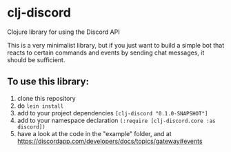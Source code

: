 # clj-discord

Clojure library for using the Discord API

This is a very minimalist library, but if you just want to build a simple bot that reacts to certain commands and events by sending chat messages, it should be sufficient.

## To use this library:

1. clone this repository
2. do `lein install`
3. add to your project dependencies `[clj-discord "0.1.0-SNAPSHOT"]`
4. add to your namespace declaration `(:require [clj-discord.core :as discord])`
5. have a look at the code in the "example" folder, and at https://discordapp.com/developers/docs/topics/gateway#events

